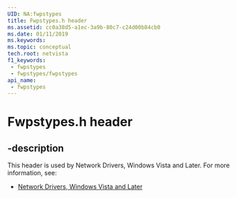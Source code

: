```yaml
---
UID: NA:fwpstypes
title: Fwpstypes.h header
ms.assetid: cc0a38d5-a1ec-3a9b-80c7-c24d00b84cb0
ms.date: 01/11/2019
ms.keywords: 
ms.topic: conceptual
tech.root: netvista
f1_keywords:
 - fwpstypes
 - fwpstypes/fwpstypes
api_name:
 - fwpstypes
---
```


# Fwpstypes.h header


## -description

This header is used by Network Drivers, Windows Vista and Later. For more information, see:

- [Network Drivers, Windows Vista and Later](../_netvista/index.md)

